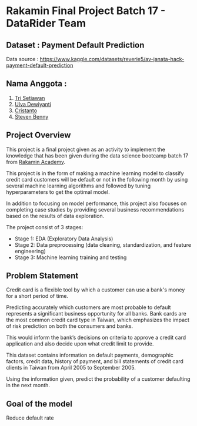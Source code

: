 # Rakamin Final Project Batch 17 - DataRider Team
## Dataset : Payment Default Prediction
Data source : https://www.kaggle.com/datasets/reverie5/av-janata-hack-payment-default-prediction
## Nama Anggota : 
<ol>
 <li><a href="https://www.linkedin.com/in/trisetiawan14ts/">Tri Setiawan</a></li>
 <li><a href="https://www.linkedin.com/in/ulva/">Ulva Dewiyanti</a></li>
 <li><a href="https://www.linkedin.com/in/cristanto99/">Cristanto</a></li>
 <li><a href="https://www.linkedin.com/in/stevenbennyp2/">Steven Benny</a></li>
</ol>

## Project Overview

This project is a final project given as an activity to implement the knowledge that has been given during the data science bootcamp batch 17 from [Rakamin Academy](https://rakamin.com/). 

This project is in the form of making a machine learning model to classify credit card customers will be default or not in the following month by using several machine learning algorithms and followed by tuning hyperparameters to get the optimal model. 

In addition to focusing on model performance, this project also focuses on completing case studies by providing several business recommendations based on the results of data exploration.

The project consist of 3 stages:
<ul>
 <li>Stage 1: EDA (Exploratory Data Analysis)</li>
 <li>Stage 2: Data preprocessing (data cleaning, standardization, and feature engineering)</li>
 <li>Stage 3: Machine learning training and testing</li>
</ul>

## Problem Statement
   
Credit card is a flexible tool by which a customer can use a bank's money for a short period of time.

Predicting accurately which customers are most probable to default represents a significant business opportunity for all banks. Bank cards are the most common credit card type in Taiwan, which emphasizes the impact of risk prediction on both the consumers and banks.

This would inform the bank’s decisions on criteria to approve a credit card application and also decide upon what credit limit to provide.

This dataset contains information on default payments, demographic factors, credit data, history of payment, and bill statements of credit card clients in Taiwan from April 2005 to September 2005.

Using the information given, predict the probability of a customer defaulting in the next month.

## Goal of the model
Reduce default rate
